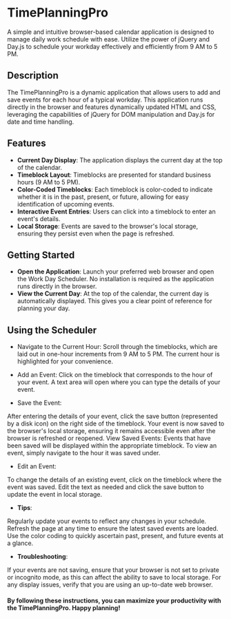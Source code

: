 # TimePlanningPro

A simple and intuitive browser-based calendar application is designed to manage daily work schedule with ease. Utilize the power of jQuery and Day.js to schedule your workday effectively and efficiently from 9 AM to 5 PM.

## Description

The TimePlanningPro is a dynamic application that allows users to add and save events for each hour of a typical workday. This application runs directly in the browser and features dynamically updated HTML and CSS, leveraging the capabilities of jQuery for DOM manipulation and Day.js for date and time handling.

## Features

- **Current Day Display**: The application displays the current day at the top of the calendar.
- **Timeblock Layout**: Timeblocks are presented for standard business hours (9 AM to 5 PM).
- **Color-Coded Timeblocks**: Each timeblock is color-coded to indicate whether it is in the past, present, or future, allowing for easy identification of upcoming events.
- **Interactive Event Entries**: Users can click into a timeblock to enter an event's details.
- **Local Storage**: Events are saved to the browser's local storage, ensuring they persist even when the page is refreshed.



## Getting Started
- **Open the Application**: Launch your preferred web browser and open the Work Day Scheduler. No installation is required as the application runs directly in the browser.
- **View the Current Day**: At the top of the calendar, the current day is automatically displayed. This gives you a clear point of reference for planning your day.

## Using the Scheduler
- Navigate to the Current Hour: Scroll through the timeblocks, which are laid out in one-hour increments from 9 AM to 5 PM. The current hour is highlighted for your convenience.

- Add an Event:
Click on the timeblock that corresponds to the hour of your event.
A text area will open where you can type the details of your event.
- Save the Event:

After entering the details of your event, click the save button (represented by a disk icon) on the right side of the timeblock.
Your event is now saved to the browser's local storage, ensuring it remains accessible even after the browser is refreshed or reopened.
View Saved Events: Events that have been saved will be displayed within the appropriate timeblock. To view an event, simply navigate to the hour it was saved under.

- Edit an Event:

To change the details of an existing event, click on the timeblock where the event was saved.
Edit the text as needed and click the save button to update the event in local storage.

- **Tips**:
  
Regularly update your events to reflect any changes in your schedule.
Refresh the page at any time to ensure the latest saved events are loaded.
Use the color coding to quickly ascertain past, present, and future events at a glance.

- **Troubleshooting**:

If your events are not saving, ensure that your browser is not set to private or incognito mode, as this can affect the ability to save to local storage.
For any display issues, verify that you are using an up-to-date web browser.

#### By following these instructions, you can maximize your productivity with the TimePlanningPro. Happy planning!








